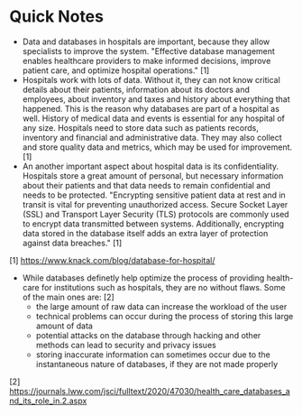 # Quick Notes

- Data and databases in hospitals are important, because they allow specialists to improve the system.
  "Effective database management enables healthcare providers to make informed decisions, improve patient care,
  and optimize hospital operations." [1]
- Hospitals work with lots of data. Without it, they can not know critical details about their patients, information
  about its doctors and employees, about inventory and taxes and history about everything that happened. This is
  the reason why databases are part of a hospital as well. History of medical data and events is essential for
  any hospital of any size. Hospitals need to store data such as patients records, inventory and financial and
  administrative data. They may also collect and store quality data and metrics, which may be used for improvement. [1]
- An another important aspect about hospital data is its confidentiality. Hospitals store a great amount of personal,
  but necessary information about their patients and that data needs to remain confidential and needs to be protected.
  "Encrypting sensitive patient data at rest and in transit is vital for preventing unauthorized access.
  Secure Socket Layer (SSL) and Transport Layer Security (TLS) protocols are commonly used to encrypt data
  transmitted between systems. Additionally, encrypting data stored in the database itself adds an extra layer
  of protection against data breaches." [1]

[1] <https://www.knack.com/blog/database-for-hospital/>

- While databases definetly help optimize the process of providing health-care for institutions such as hospitals,
  they are no without flaws. Some of the main ones are: [2]
  - the large amount of raw data can increase the workload of the user
  - technical problems can occur during the process of storing this large amount of data
  - potential attacks on the database through hacking and other methods can lead to security and privacy issues
  - storing inaccurate information can sometimes occur due to the instantaneous nature of databases, if they are not
    made properly

[2] <https://journals.lww.com/jsci/fulltext/2020/47030/health_care_databases_and_its_role_in.2.aspx>
